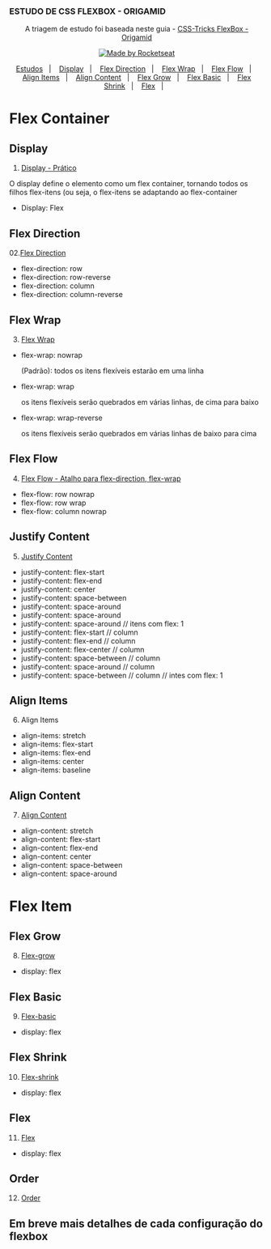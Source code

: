 ### ESTUDO DE CSS FLEXBOX - ORIGAMID


<p align="center">  A triagem de estudo foi baseada neste guia -  
  <a href="https://css-tricks.com/snippets/css/a-guide-to-flexbox/"> CSS-Tricks </a>
  <a href="https://origamid.com/projetos/flexbox-guia-completo/"> FlexBox - Origamid </a>
</p>


<p align="center">
  <a href="#">
    <img alt="Made by Rocketseat" src="https://img.shields.io/badge/Documentação%20by-EstudoFlexBox-%23F8952D">
  </a>
</p>

<p align="center">
  <a href="#estudo-de-hoje---13-de-agosto">Estudos</a>&nbsp;&nbsp;&nbsp;|&nbsp;&nbsp;&nbsp;
  <a href="#display">Display</a>&nbsp;&nbsp;&nbsp;|&nbsp;&nbsp;&nbsp;
  <a href="#flex-direction">Flex Direction</a>&nbsp;&nbsp;&nbsp;|&nbsp;&nbsp;&nbsp;
  <a href="#flew-wrap">Flex Wrap</a>&nbsp;&nbsp;&nbsp;|&nbsp;&nbsp;&nbsp;
  <a href="#flex-flow">Flex Flow</a>&nbsp;&nbsp;&nbsp;|&nbsp;&nbsp;&nbsp;
  <a href="#align-items">Align Items</a>&nbsp;&nbsp;&nbsp;|&nbsp;&nbsp;&nbsp;
  <a href="#align-content">Align Content</a>&nbsp;&nbsp;&nbsp;|&nbsp;&nbsp;&nbsp;
  <a href="#flex-grow">Flex Grow</a>&nbsp;&nbsp;&nbsp;|&nbsp;&nbsp;&nbsp;
  <a href="#flex-basic">Flex Basic</a>&nbsp;&nbsp;&nbsp;|&nbsp;&nbsp;&nbsp;
  <a href="#flex-shrink">Flex Shrink</a>&nbsp;&nbsp;&nbsp;|&nbsp;&nbsp;&nbsp;
  <a href="#flex">Flex</a>&nbsp;&nbsp;&nbsp;|&nbsp;&nbsp;&nbsp;
</p>

  <h1>Flex Container</h1>

  ## Display
  01. <a href="https://codepen.io/Fernando97wqwe/pen/gOrrxgp">Display - Prático</a> 
  <p>O display define o elemento como um flex container, tornando todos os filhos flex-itens (ou seja, o flex-itens se adaptando ao flex-container</p>
  <ul>
    <li>Display: Flex</li>
  </ul>

  ## Flex Direction
  02.<a href="https://codepen.io/Fernando97wqwe/pen/LYNNjya">Flex Direction</a>  
  <ul>
    <li>flex-direction: row</li>
    <li>flex-direction: row-reverse</li>
    <li>flex-direction: column </li>
    <li>flex-direction: column-reverse</li>
  </ul>

  ## Flex Wrap
  03. <a href="https://codepen.io/Fernando97wqwe/pen/LYNNjya">Flex Wrap </a>
  <ul>
    <li>
      flex-wrap: nowrap
      <p>(Padrão): todos os itens flexíveis estarão em uma linha</p>
    </li>
    <li>flex-wrap: wrap
      <p>os itens flexíveis serão quebrados em várias linhas, de cima para baixo</p>
    </li>
    <li>flex-wrap: wrap-reverse
      <p>os itens flexíveis serão quebrados em várias linhas de baixo para cima</p>
    </li>
  </ul>

  ## Flex Flow
  04. <a href="">Flex Flow - Atalho para flex-direction, flex-wrap</a>
  <ul>
    <li>flex-flow: row nowrap</li>
    <li>flex-flow: row wrap</li>
    <li>flex-flow: column nowrap</li>
  </ul>

  ## Justify Content
  05. <a href="">Justify Content</a>
  <ul>
    <li>justify-content: flex-start</li>
    <li>justify-content: flex-end</li>
    <li>justify-content: center</li>
    <li>justify-content: space-between</li>
    <li>justify-content: space-around</li>
    <li>justify-content: space-around</li>
    <li>justify-content: space-around // itens com flex: 1</li>
    <li>justify-content: flex-start // column</li>
    <li>justify-content: flex-end // column</li>
    <li>justify-content: flex-center // column</li>
    <li>justify-content: space-between // column</li>
    <li>justify-content: space-around // column</li>
    <li>justify-content: space-between // column // intes com flex: 1</li>
  </ul>

  ## Align Items
  06. <a href=""></a>  Align Items
  <ul>
    <li>align-items: stretch</li>
    <li>align-items: flex-start</li>
    <li>align-items: flex-end</li>
    <li>align-items: center</li>
    <li>align-items: baseline</li>
  </ul>

  ## Align Content
  07. <a href="">Align Content</a>  
  <ul>
    <li>align-content: stretch</li>
    <li>align-content: flex-start</li>
    <li>align-content: flex-end</li>
    <li>align-content: center</li>
    <li>align-content: space-between</li>
    <li>align-content: space-around</li>
  </ul>
  
  <h1>Flex Item</h1>

  ## Flex Grow
  08. <a href="">Flex-grow</a>  
  <ul>
    <li>display: flex</li>
  </ul>

  ## Flex Basic
  09. <a href="">Flex-basic</a>  
  <ul>
    <li>display: flex</li>
  </ul>

  ## Flex Shrink
  10. <a href="">Flex-shrink</a>  
  <ul>
    <li>display: flex</li>
  </ul>

  ## Flex
  11. <a href="">Flex</a>  
  <ul>
    <li>display: flex</li>
  </ul>

  ## Order
  12. <a href="">Order</a>

  ## Em breve mais detalhes de cada configuração do flexbox